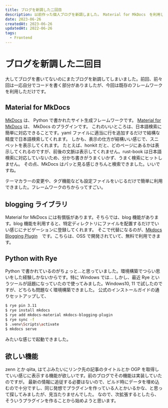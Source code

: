 ```yaml
---
title: ブログを新調した二回目
description: 以前作った個人ブログを新調しました。　Material for MkDocs　を利用しています。
date: 2023-06-26
createdAt: 2023-06-26
updatedAt: 2022-06-26
tags:
  - Frontend
---
```


# ブログを新調した二回目
大してブログを書いてないのにまたブログを新調してしまいました。前回、前々回は一応自分でコードを書く部分がありましたが、今回は既存のフレームワークを利用しただけです。

## Material for MkDocs
[MkDocs](https://www.mkdocs.org/) は、 Python で書かれたサイト生成フレームワークです。 [Material for MkDocs](https://squidfunk.github.io/mkdocs-material/) は、 MkDocs のプラグインです。
これのいいところは、日本語検索に簡単に対応できることです。yaml ファイルに適当に行を追加するだけで結構な精度で日本語検索してくれます。
しかも、表示の仕方が結構いい感じで、スニペットを表示してくれます。
たとえば、honkit だと、どのページにあるかは表示してくれるのですが、前後の文脈は表示してくれません。rust-book は日本語検索に対応していないため、分かち書きがうまくいかず、うまく検索にヒットしません。
その点、MkDocs はパッと見る感じきちんと検索できました。いいですね。

テーマカラーの変更や、タグ機能なども設定ファイルをいじるだけで簡単に利用できました。フレームワークのちからってすごい。

## blogging ライブラリ
Material for MkDocs には有償版があります。そちらでは、blog 機能があります。blog 機能を利用すると、特定ディレクトリにファイルを配置するだけでいい感じにナビゲーションに登録してくれます。
そこで代替になるのが、[Mkdocs Blogging Plugin](https://liang2kl.github.io/mkdocs-blogging-plugin/)　です。こちらは、OSS で開発されていて、無料で利用できます。

## Python with Rye
Python で書かれているのがちょっと…と思っていました。環境構築でつらい思いをした経験しかないからです。特に Windows では...
しかし、最近 Rye というツールが話題になっていたので使ってみました。Windows10, 11 で試したのですが、どちらも問題なく環境構築できました。
公式のインストールガイドの通りセットアップして、
```bash
$ rye pin 3.11
$ rye install mkdocs
$ rye add mkdocs-material mkdocs-blogging-plugin
$ rye sync -f
$ .venv\Scripts\activate
$ mkdocs serve
```

みたいな感じで起動できました。

## 欲しい機能
zenn とか qiita, はてぶみたいにリンク先の記事のタイトルとか OGP を取得していい感じに表示する機能が欲しいです。前のブログでその機能は実装していたのですが。
最新の情報に追従する必要はないので、ビルド時にデータを埋め込むので十分ですし、同じ発想でプラグインを作っている人とかいるかな、と思って探してみましたが、見当たりませんでした。
なので、次拡張するとしたら、そういうプラグインを作ることから始めようと思います。